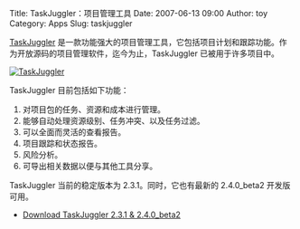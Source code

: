 Title: TaskJuggler：项目管理工具
Date: 2007-06-13 09:00
Author: toy
Category: Apps
Slug: taskjuggler

[TaskJuggler](http://www.taskjuggler.org/)
是一款功能强大的项目管理工具，它包括项目计划和跟踪功能。作为开放源码的项目管理软件，迄今为止，TaskJuggler
已被用于许多项目中。

[![TaskJuggler](http://i.linuxtoy.org/i/2007/06/taskjuggler_s.png)](http://i.linuxtoy.org/i/2007/06/taskjuggler.png)

TaskJuggler 目前包括如下功能：

1.  对项目包的任务、资源和成本进行管理。
2.  能够自动处理资源级别、任务冲突、以及任务过滤。
3.  可以全面而灵活的查看报告。
4.  项目跟踪和状态报告。
5.  风险分析。
6.  可导出相关数据以便与其他工具分享。

TaskJuggler 当前的稳定版本为 2.3.1。同时，它也有最新的 2.4.0\_beta2
开发版可用。

- [Download TaskJuggler 2.3.1 &
2.4.0\_beta2](http://www.taskjuggler.org/download.php)
